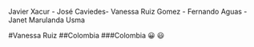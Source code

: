 
 Javier Xacur - José Caviedes- Vanessa Ruiz Gomez - Fernando Aguas - Janet Marulanda Usma

#Vanessa Ruiz
##Colombia
###Colombia :grinning: :smiley:

